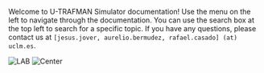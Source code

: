 Welcome to U-TRAFMAN Simulator documentation! Use the menu on the left to navigate through the documentation. You can use the search box at the top left to search for a specific topic. If you have any questions, please contact us at `[jesus.jover, aurelio.bermudez, rafael.casado] (at) uclm.es`.

![LAB](https://www.uclm.es/-/media/Files/C01-Centros/I3A/Imagenes/logowebi3a-uclm.ashx)
![Center](https://www.i3a.uclm.es/raap/wp-content/uploads/2016/04/LOGO-RAAP-Ingl%C3%A9s-e1461149901803.png ' :size=400px')



